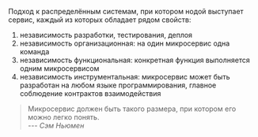 Подход к распределённым системам, при котором нодой выступает сервис, каждый из которых обладает рядом свойств:
1) независимость разработки, тестирования, деплоя
2) независимость организационная: на один микросервис одна команда
3) независимость функциональная: конкретная функция выполняется одним микросервисом
4) независимость инструментальная: микросервис может быть разработан на любом языке программирования, главное соблюдение контрактов взаимодействия

> Микросервис должен быть такого размера, при котором его можно легко понять.  
> ---  <cite> Сэм Ньюмен</cite>

